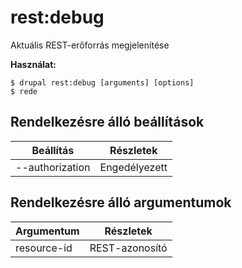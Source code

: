 # rest:debug
Aktuális REST-erőforrás megjelenítése

**Használat:**
```
$ drupal rest:debug [arguments] [options] 
$ rede  
```

## Rendelkezésre álló beállítások
Beállítás | Részletek
-------|-------------
--authorization | Engedélyezett | tilott állapotú REST-erőforrás

## Rendelkezésre álló argumentumok
Argumentum | Részletek
---------|-------------
resource-id | REST-azonosító
